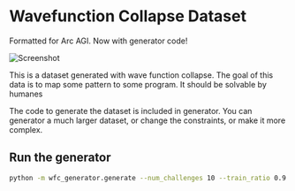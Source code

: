 # Wavefunction Collapse Dataset

Formatted for Arc AGI. Now with generator code!

![Screenshot](https://github.com/lalalune/arc-wfc-data/assets/18633264/cad64b89-cf14-4cd8-8cde-1aa0d76f7b99)

This is a dataset generated with wave function collapse. The goal of this data is to map some pattern to some program. It should be solvable by humanes

The code to generate the dataset is included in generator. You can generator a much larger dataset, or change the constraints, or make it more complex.

## Run the generator

```bash
python -m wfc_generator.generate --num_challenges 10 --train_ratio 0.9 --output_dir ./data
```
